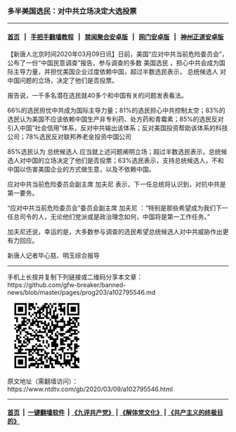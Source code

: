 ### 多半美国选民：对中共立场决定大选投票
------------------------

#### [首页](https://github.com/gfw-breaker/banned-news/blob/master/README.md) &nbsp;&nbsp;|&nbsp;&nbsp; [手把手翻墙教程](https://github.com/gfw-breaker/guides/wiki) &nbsp;&nbsp;|&nbsp;&nbsp; [禁闻聚合安卓版](https://github.com/gfw-breaker/bn-android) &nbsp;&nbsp;|&nbsp;&nbsp; [网门安卓版](https://github.com/oGate2/oGate) &nbsp;&nbsp;|&nbsp;&nbsp; [神州正道安卓版](https://github.com/SzzdOgate/update) 



<div><div class="post_content" itemprop="articleBody">
 <p>
  【新唐人北京时间2020年03月09日讯】日前，美国“应对中共当前危险委员会”，公布了一份“中国民意调查”报告，参与调查的多数
  <ok href="https://www.ntdtv.com/gb/美国选民.htm">
   美国选民
  </ok>
  ，担心中共会成为国际主导力量，并担忧美国企业过度依赖中国，超过半数选民表示，
  <ok href="https://www.ntdtv.com/gb/总统候选人.htm">
   总统候选人
  </ok>
  对中国问题的立场，决定了他们是否投票。
 </p>
 <p>
  报告说，一千多名潜在选民就40多个和中国有关的问题发表看法。
 </p>
 <p>
  66%的选民担忧中共成为国际主导力量；81%的选民担心中共控制太空；83%的选民认为美国不应该依赖中国生产非专利药、处方药和青霉素；85%的选民反对引入中国“社会信用”体系，反对中共输出该体系；反对美国投资帮助该体系的科技公司；78%选民反对联邦养老金投资中国公司
 </p>
 <p>
  85%选民认为
  <ok href="https://www.ntdtv.com/gb/总统候选人.htm">
   总统候选人
  </ok>
  应当就上述问题阐明立场；超过半数选民表示，总统候选人对中国的立场决定了他们是否投票；63%选民表示，支持总统候选人，不和中国以伤害美国企业的方式做生意，以及不依赖中国。
 </p>
 <p>
  应对中共当前危险委员会副主席
  <ok href="https://www.ntdtv.com/gb/加夫尼.htm">
   加夫尼
  </ok>
  表示，下一任总统将认识到，对抗中共是第一要务。
 </p>
 <p>
  “应对中共当前危险委员会”委员会副主席
  <ok href="https://www.ntdtv.com/gb/加夫尼.htm">
   加夫尼
  </ok>
  ：“特别是那些希望成为我们下一任总司令的人，无论他们党派或是政治理念如何，中国将是第一工作任务。”
 </p>
 <p>
  加夫尼还说，幸运的是，大多数参与调查的选民希望总统候选人对中共威胁作出更有力回应。
 </p>
 <p>
  新唐人记者毕心慈、明玉综合报导
 </p>
 <div class="single_ad">
 </div>
</div>
</div>
<hr/>
手机上长按并复制下列链接或二维码分享本文章：<br/>
https://github.com/gfw-breaker/banned-news/blob/master/pages/prog203/a102795546.md <br/>
<a href='https://github.com/gfw-breaker/banned-news/blob/master/pages/prog203/a102795546.md'><img src='https://github.com/gfw-breaker/banned-news/blob/master/pages/prog203/a102795546.md.png'/></a> <br/>
原文地址（需翻墙访问）：https://www.ntdtv.com/gb/2020/03/09/a102795546.html


------------------------
#### [首页](https://github.com/gfw-breaker/banned-news/blob/master/README.md) &nbsp;|&nbsp; [一键翻墙软件](https://github.com/gfw-breaker/nogfw/blob/master/README.md) &nbsp;| [《九评共产党》](https://github.com/gfw-breaker/9ping.md/blob/master/README.md#九评之一评共产党是什么) | [《解体党文化》](https://github.com/gfw-breaker/jtdwh.md/blob/master/README.md) | [《共产主义的终极目的》](https://github.com/gfw-breaker/gczydzjmd.md/blob/master/README.md)


<img src='http://gfw-breaker.win/banned-news/pages/prog203/a102795546.md' width='0px' height='0px'/>